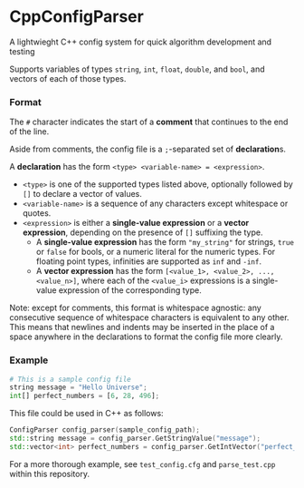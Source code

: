 # CppConfigParser

A lightwieght C++ config system for quick algorithm development and testing

Supports variables of types `string`, `int`, `float`, `double`, and `bool`, and vectors of each of those types.

### Format

The `#` character indicates the start of a **comment** that continues to the end of the line.

Aside from comments, the config file is a `;`-separated set of **declaration**s.

A **declaration** has the form `<type> <variable-name> = <expression>`.
 - `<type>` is one of the supported types listed above, optionally followed by `[]` to declare a vector of values.
 - `<variable-name>` is a sequence of any characters except whitespace or quotes.
 - `<expression>` is either a **single-value expression** or a **vector expression**, depending on the presence of `[]` suffixing the type.
   - A **single-value expression** has the form `"my_string"` for strings, `true` or `false` for bools, or a numeric literal for the numeric types.  For floating point types, infinities are supported as `inf` and `-inf`.
   - A **vector expression** has the form `[<value_1>, <value_2>, ..., <value_n>]`, where each of the `<value_i>` expressions is a single-value expression of the corresponding type.

Note: except for comments, this format is whitespace agnostic: any consecutive sequence of whitespace characters is equivalent to any other. This means that newlines and indents may be inserted in the place of a space anywhere in the declarations to format the config file more clearly.

 ### Example
 
 ```python
 # This is a sample config file
 string message = "Hello Universe";
 int[] perfect_numbers = [6, 28, 496];
 ```
 
 This file could be used in C++ as follows:
 
 ```c++
 ConfigParser config_parser(sample_config_path);
 std::string message = config_parser.GetStringValue("message");
 std::vector<int> perfect_numbers = config_parser.GetIntVector("perfect_numbers");
 ```
 
 For a more thorough example, see `test_config.cfg` and `parse_test.cpp` within this repository.
